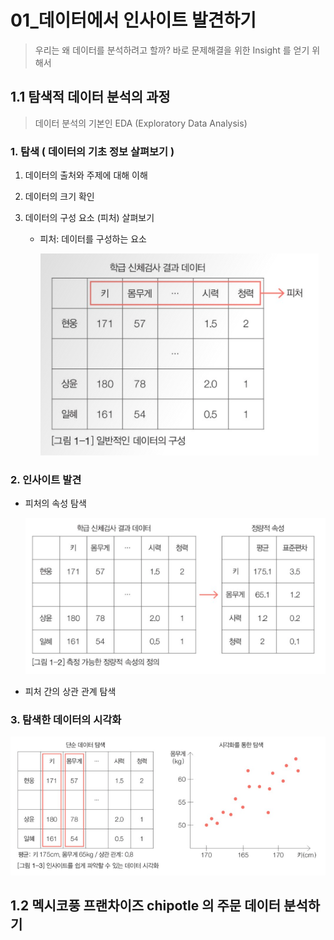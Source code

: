 # 01_데이터에서 인사이트 발견하기

> 우리는 왜 데이터를 분석하려고 할까? 바로 문제해결을 위한 Insight 를 얻기 위해서

## 1.1 탐색적 데이터 분석의 과정

> 데이터 분석의 기본인 EDA (Exploratory Data Analysis)

### 1. 탐색 ( 데이터의 기초 정보 살펴보기 )

1. 데이터의 출처와 주제에 대해 이해

2. 데이터의 크기 확인

3. 데이터의 구성 요소 (피처) 살펴보기

   - 피처: 데이터를 구성하는 요소

     ![스크린샷 2020-12-12 오전 4.15.39](../images/picher.png)



### 2. 인사이트 발견

- 피처의 속성 탐색

  ![스크린샷 2020-12-12 오전 4.16.48](../images/pichersearch.png)

- 피처 간의 상관 관계 탐색



### 3. 탐색한 데이터의 시각화

![스크린샷 2020-12-12 오전 4.17.36](../images/Visupicher.png)



## 1.2 멕시코풍 프랜차이즈 chipotle 의 주문 데이터 분석하기

